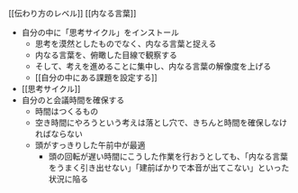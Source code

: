 [[伝わり方のレベル]]
[[内なる言葉]]

- 自分の中に「思考サイクル」をインストール
	- 思考を漠然としたものでなく、内なる言葉と捉える
	- 内なる言葉を、俯瞰した目線で観察する
	- そして、考えを進めることに集中し、内なる言葉の解像度を上げる
	- [[自分の中にある課題を設定する]]
- [[思考サイクル]]
- 自分のと会議時間を確保する
	- 時間はつくるもの
	- 空き時間にやろうという考えは落とし穴で、きちんと時間を確保しなければならない
	- 頭がすっきりした午前中が最適
		- 頭の回転が遅い時間にこうした作業を行おうとしても、「内なる言葉をうまく引き出せない」「建前ばかりで本音が出てこない」といった状況に陥る
